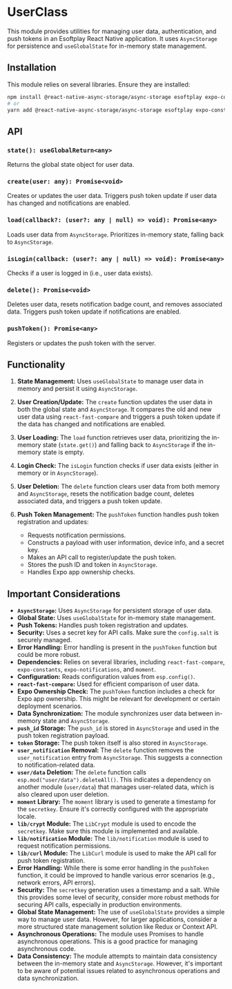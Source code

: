 # UserClass

This module provides utilities for managing user data, authentication, and push tokens in an Esoftplay React Native application.  It uses `AsyncStorage` for persistence and `useGlobalState` for in-memory state management.

## Installation

This module relies on several libraries. Ensure they are installed:

```bash
npm install @react-native-async-storage/async-storage esoftplay expo-constants expo-notifications react-fast-compare
# or
yarn add @react-native-async-storage/async-storage esoftplay expo-constants expo-notifications react-fast-compare
```

## API

### `state(): useGlobalReturn<any>`

Returns the global state object for user data.

### `create(user: any): Promise<void>`

Creates or updates the user data.  Triggers push token update if user data has changed and notifications are enabled.

### `load(callback?: (user?: any | null) => void): Promise<any>`

Loads user data from `AsyncStorage`.  Prioritizes in-memory state, falling back to `AsyncStorage`.

### `isLogin(callback: (user?: any | null) => void): Promise<any>`

Checks if a user is logged in (i.e., user data exists).

### `delete(): Promise<void>`

Deletes user data, resets notification badge count, and removes associated data. Triggers push token update if notifications are enabled.

### `pushToken(): Promise<any>`

Registers or updates the push token with the server.

## Functionality

1.  **State Management:** Uses `useGlobalState` to manage user data in memory and persist it using `AsyncStorage`.

2.  **User Creation/Update:** The `create` function updates the user data in both the global state and `AsyncStorage`.  It compares the old and new user data using `react-fast-compare` and triggers a push token update if the data has changed and notifications are enabled.

3.  **User Loading:** The `load` function retrieves user data, prioritizing the in-memory state (`state.get()`) and falling back to `AsyncStorage` if the in-memory state is empty.

4.  **Login Check:** The `isLogin` function checks if user data exists (either in memory or in `AsyncStorage`).

5.  **User Deletion:** The `delete` function clears user data from both memory and `AsyncStorage`, resets the notification badge count, deletes associated data, and triggers a push token update.

6.  **Push Token Management:** The `pushToken` function handles push token registration and updates:
    *   Requests notification permissions.
    *   Constructs a payload with user information, device info, and a secret key.
    *   Makes an API call to register/update the push token.
    *   Stores the push ID and token in `AsyncStorage`.
    *   Handles Expo app ownership checks.

## Important Considerations

*   **`AsyncStorage`:** Uses `AsyncStorage` for persistent storage of user data.
*   **Global State:** Uses `useGlobalState` for in-memory state management.
*   **Push Tokens:** Handles push token registration and updates.
*   **Security:** Uses a secret key for API calls.  Make sure the `config.salt` is securely managed.
*   **Error Handling:**  Error handling is present in the `pushToken` function but could be more robust.
*   **Dependencies:** Relies on several libraries, including `react-fast-compare`, `expo-constants`, `expo-notifications`, and `moment`.
*   **Configuration:** Reads configuration values from `esp.config()`.
*   **`react-fast-compare`:** Used for efficient comparison of user data.
*   **Expo Ownership Check:**  The `pushToken` function includes a check for Expo app ownership.  This might be relevant for development or certain deployment scenarios.
*   **Data Synchronization:** The module synchronizes user data between in-memory state and `AsyncStorage`.
*   **`push_id` Storage:** The `push_id` is stored in `AsyncStorage` and used in the push token registration payload.
*   **`token` Storage:** The push token itself is also stored in `AsyncStorage`.
*   **`user_notification` Removal:**  The `delete` function removes the `user_notification` entry from `AsyncStorage`.  This suggests a connection to notification-related data.
*   **`user/data` Deletion:** The `delete` function calls `esp.mod("user/data").deleteAll()`.  This indicates a dependency on another module (`user/data`) that manages user-related data, which is also cleared upon user deletion.
* **`moment` Library:** The `moment` library is used to generate a timestamp for the `secretkey`. Ensure it's correctly configured with the appropriate locale.
* **`lib/crypt` Module:** The `LibCrypt` module is used to encode the `secretkey`. Make sure this module is implemented and available.
* **`lib/notification` Module:** The `lib/notification` module is used to request notification permissions.
* **`lib/curl` Module:** The `LibCurl` module is used to make the API call for push token registration.
* **Error Handling:**  While there is some error handling in the `pushToken` function, it could be improved to handle various error scenarios (e.g., network errors, API errors).
* **Security:**  The `secretkey` generation uses a timestamp and a salt.  While this provides some level of security, consider more robust methods for securing API calls, especially in production environments.
* **Global State Management:**  The use of `useGlobalState` provides a simple way to manage user data.  However, for larger applications, consider a more structured state management solution like Redux or Context API.
* **Asynchronous Operations:**  The module uses Promises to handle asynchronous operations. This is a good practice for managing asynchronous code.
* **Data Consistency:**  The module attempts to maintain data consistency between the in-memory state and `AsyncStorage`.  However, it's important to be aware of potential issues related to asynchronous operations and data synchronization.
